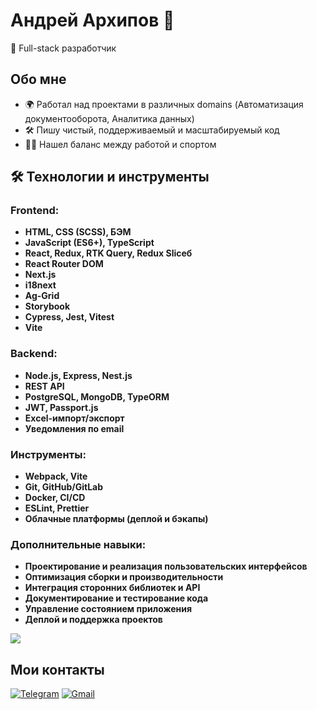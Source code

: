 # Андрей Архипов 👋

🚀 Full-stack разработчик

## Обо мне
- 🌍 Работал над проектами в различных domains (Автоматизация документооборота, Аналитика данных)
- 🛠️ Пишу чистый, поддерживаемый и масштабируемый код
- 🏋️‍♂️ Нашел баланс между работой и спортом

## 🛠️ Технологии и инструменты
### Frontend:
- **HTML, CSS (SCSS), БЭМ**
- **JavaScript (ES6+), TypeScript**
- **React, Redux, RTK Query, Redux Sliceб**
- **React Router DOM**
- **Next.js**
- **i18next**
- **Ag-Grid**
- **Storybook**
- **Cypress, Jest, Vitest**
- **Vite**

### Backend:
- **Node.js, Express, Nest.js**
- **REST API**
- **PostgreSQL, MongoDB, TypeORM**
- **JWT, Passport.js**
- **Excel-импорт/экспорт**
- **Уведомления по email**

### Инструменты:
- **Webpack, Vite**
- **Git, GitHub/GitLab**
- **Docker, CI/CD**
- **ESLint, Prettier**
- **Облачные платформы (деплой и бэкапы)**

### Дополнительные навыки:
- **Проектирование и реализация пользовательских интерфейсов**
- **Оптимизация сборки и производительности**
- **Интеграция сторонних библиотек и API**
- **Документирование и тестирование кода**
- **Управление состоянием приложения**
- **Деплой и поддержка проектов**

[![](https://www.codewars.com/users/AndreyArkhip/badges/small)](https://www.codewars.com/users/AndreyArkhip)

## Мои контакты
[![Telegram](https://img.shields.io/badge/Telegram-FFFFFF?style=plastic&logo=Telegram&logoColor=000000)](https://t.me/AndreyArkhipov11) [![Gmail](https://img.shields.io/badge/Gmail-FFFFFF?style=plastic&logo=Gmail&logoColor=FF0000)](mailto:arhipov0212@gmail.com)
